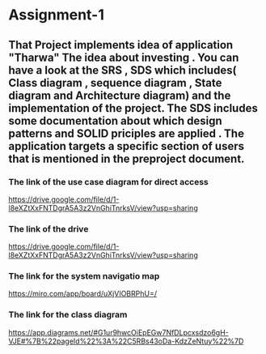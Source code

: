# Assignment-1
## That Project implements idea of application "Tharwa" The idea about investing . You can have a look at the SRS , SDS which includes( Class diagram , sequence diagram , State diagram and Architecture diagram) and the implementation of the project. The SDS includes some documentation about which design patterns and SOLID priciples are applied . The application targets a specific section of users that is mentioned in the preproject document.  
### The link of the use case diagram for direct access
https://drive.google.com/file/d/1-l8eXZtXxFNTDgrA5A3z2VnGhiTnrksV/view?usp=sharing
### The link of the drive
https://drive.google.com/file/d/1-l8eXZtXxFNTDgrA5A3z2VnGhiTnrksV/view?usp=sharing
### The link for the system navigatio map
https://miro.com/app/board/uXjVIOBRPhU=/
### The link for the class diagram 
https://app.diagrams.net/#G1ur9hwcOiEpEGw7NfDLpcxsdzo6gH-VJE#%7B%22pageId%22%3A%22C5RBs43oDa-KdzZeNtuy%22%7D
